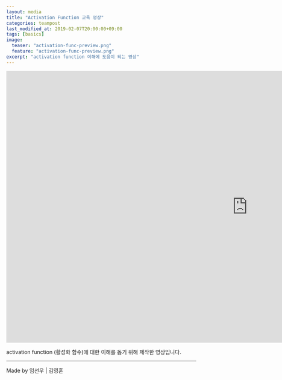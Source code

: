 ```yaml
---
layout: media
title: "Activation Function 교육 영상"
categories: teampost
last_modified_at: 2019-02-07T20:00:00+09:00
tags: [basics]
image:
  teaser: "activation-func-preview.png"
  feature: "activation-func-preview.png"
excerpt: "activation function 이해에 도움이 되는 영상"
---
```


<iframe width="1280" height="720" src="https://www.youtube.com/embed/tt0zJZMNe-Y" frameborder="0" allow="accelerometer; autoplay; encrypted-media; gyroscope; picture-in-picture" allowfullscreen></iframe>

activation function (활성화 함수)에 대한 이해를 돕기 위해 제작한 영상입니다.

-----------

 Made by 
  임선우 | 김영훈